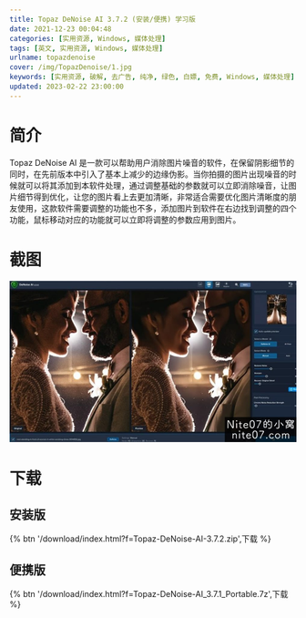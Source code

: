 ```yaml
---
title: Topaz DeNoise AI 3.7.2 (安装/便携) 学习版
date: 2021-12-23 00:04:48
categories: [实用资源, Windows, 媒体处理]
tags: [英文, 实用资源, Windows, 媒体处理]
urlname: topazdenoise
cover: /img/TopazDenoise/1.jpg
keywords: [实用资源, 破解, 去广告, 纯净, 绿色, 白嫖, 免费, Windows, 媒体处理]
updated: 2023-02-22 23:00:00
---
```


# 简介

Topaz DeNoise AI 是一款可以帮助用户消除图片噪音的软件，在保留阴影细节的同时，在先前版本中引入了基本上减少的边缘伪影。当你拍摄的图片出现噪音的时候就可以将其添加到本软件处理，通过调整基础的参数就可以立即消除噪音，让图片细节得到优化，让您的图片看上去更加清晰，非常适合需要优化图片清晰度的朋友使用，这款软件需要调整的功能也不多，添加图片到软件在右边找到调整的四个功能，鼠标移动对应的功能就可以立即将调整的参数应用到图片。

# 截图

![](/img/TopazDenoise/2.jpg)

# 下载

## 安装版

{% btn '/download/index.html?f=Topaz-DeNoise-AI-3.7.2.zip',下载 %}

## 便携版

{% btn '/download/index.html?f=Topaz-DeNoise-AI_3.7.1_Portable.7z',下载 %}
